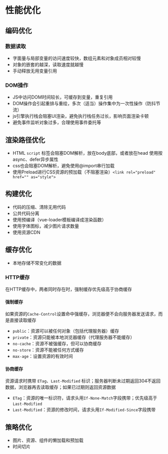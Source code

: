 # 性能优化

## 编码优化
### 数据读取
- 字面量与局部变量的访问速度较快，数组元素和对象成员相对较慢
- 对象的嵌套的越深，读取速度就越慢
- 手动释放无用变量引用
### DOM操作
- JS中访问DOM时间较长，可缓存到变量，重复引用
- DOM操作会引起重排与重绘，多次（适当）操作集中为一次性操作（防抖节流）
- js引擎执行栈会阻塞UI渲染，避免执行栈任务过长，影响页面渲染卡顿
- 避免事件监听对象过多，合理使用事件委托等

## 渲染路径优化
- HTML `script` 标签会阻塞DOM解析，放在body底部，或者放在head 使用按async、defer异步属性
- css也会阻塞DOM解析，避免使用@import串行加载
- 使用Preload进行CSS资源的预加载（不阻塞渲染）`<link rel="preload" href="" as="style">`

## 构建优化
- 代码的压缩、清除无用代码
- 公共代码分离
- 使用预编译（vue-loader模板编译成渲染函数）
- 使用字体图标，减少图片请求数量
- 使用资源CDN

## 缓存优化
- 本地存储不常变化的数据

### HTTP缓存
在HTTP缓存中，两者同时存在时，强制缓存优先级高于协商缓存
#### 强制缓存
如果资源的`Cache-Control`设置命中强缓存，浏览器便不会向服务器发送请求，而是直接读取缓存
- `public`：资源可以被任何对象（包括代理服务器）缓存
- `private`：资源只能被本地浏览器缓存（代理服务器不能缓存）
- `no-cache`：资源不被强缓存，但可以协商缓存
- `no-store`：资源不能被任何方式缓存
- `max-age`：设置资源的有效时间
#### 协商缓存
资源请求时携带 `ETag`、`Last-Modified` 标识；服务器判断未过期返回304不返回数据，浏览器再去读取缓存；如果已过期则返回资源数据
- `ETag`：资源的唯一标识符，请求头用`If-None-Match`字段携带；优先级高于`Last-Modified`
- `Last-Modified`：资源的修改时间，请求头用`If-Modified-Since`字段携带

## 策略优化
- 图片、资源、组件的懒加载和预加载
- 时间切片